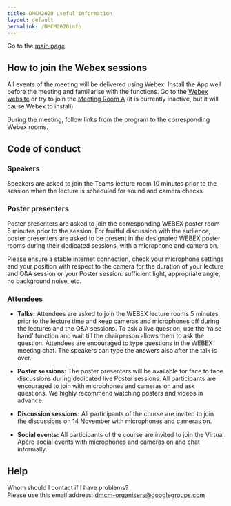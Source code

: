 ```yaml
---
title: DMCM2020 Useful information
layout: default
permalink: /DMCM2020info
---
```


Go to the [main page](https://disease-maps.org/DMCM2020)  

## How to join the Webex sessions
All events of the meeting will be delivered using Webex. 
Install the App well before the meeting and familiarise with the functions. Go to the [Webex website](https://www.webex.com) or try to join the [Meeting Room A](https://unilu.webex.com/unilu/j.php?MTID=mf57af1440a92c6ed3df9eb8820f63e50) (it is currently inactive, but it will cause Webex to install).

During the meeting, follow links from the program to the corresponding Webex rooms.

## Code of conduct
### Speakers
Speakers are asked to join the Teams lecture room 10 minutes prior to the session when the lecture is scheduled for sound and camera checks. 

### Poster presenters
Poster presenters are asked to join the corresponding WEBEX poster room 5 minutes prior to the session. For fruitful discussion with the audience, poster presenters are asked to be present in the designated WEBEX poster rooms during their dedicated sessions, with a microphone and camera on. 

Please ensure a stable internet connection, check your microphone settings and your position with respect to the camera for the duration of your lecture and Q&A session or your Poster session: sufficient light, appropriate angle, no background noise, etc.

### Attendees
- **Talks:** Attendees are asked to join the WEBEX lecture rooms 5 minutes prior to the lecture time and keep cameras and microphones off during the lectures and the Q&A sessions. To ask a live question, use the ‘raise hand’ function and wait till the chairperson allows them to ask the question. Attendees are encouraged to type questions in the WEBEX meeting chat. The speakers can type the answers also after the talk is over.

- **Poster sessions:** The poster presenters will be available for face to face discussions during dedicated live Poster sessions. All participants are encouraged to join with microphones and cameras on and ask questions. We highly recommend watching posters and videos in advance.

- **Discussion sessions:** All participants of the course are invited to join the discussions on 14 November with microphones and cameras on.

- **Social events:** All participants of the course are invited to join the Virtual Apéro social events with microphones and cameras on and chat informally.

## Help
Whom should I contact if I have problems?  
Please use this email address: dmcm-organisers@googlegroups.com
